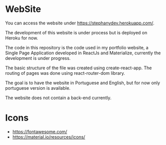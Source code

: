 # WebSite

You can access the website under https://stephanydev.herokuapp.com/.

The development of this website is under process but is deployed on Heroku for now.

The code in this repository is the code used in my portfolio website, a Single Page Application developed in ReactJs and Materialize, currently the development is under progress.

The basic structure of the file was created using create-react-app.
The routing of pages was done using react-router-dom library.

The goal is to have the website in Portuguese and English, but for now only portuguese version is available.

The website does not contain a back-end currently.

# Icons

- https://fontawesome.com/
- https://material.io/resources/icons/

